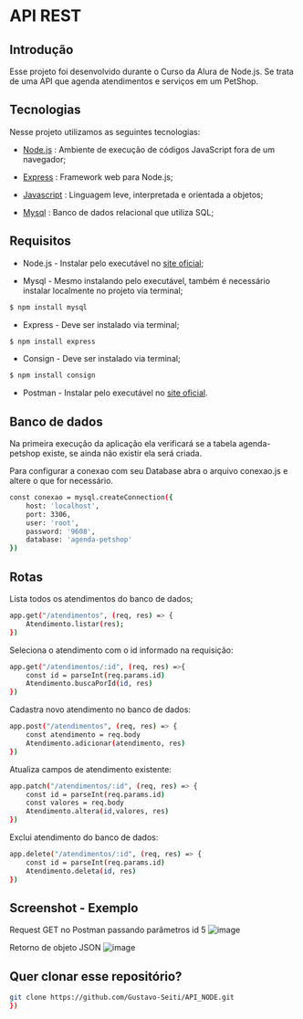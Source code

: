 # API REST 

## Introdução

Esse projeto foi desenvolvido durante o Curso da Alura de Node.js. Se trata de uma API que agenda atendimentos e serviços em um PetShop.


## Tecnologias

Nesse projeto utilizamos as seguintes tecnologias:


* [Node.js](https://nodejs.dev/) : Ambiente de execução de códigos JavaScript fora de um navegador;

* [Express](https://expressjs.com/) : Framework web para Node.js;

* [Javascript](https://developer.mozilla.org/en-US/docs/Web/JavaScript) : Linguagem leve, interpretada e orientada a objetos;

* [Mysql](https://www.mysql.com/) : Banco de dados relacional que utiliza SQL;


## Requisitos

* Node.js - Instalar pelo executável no [site oficial](https://nodejs.dev/learn/how-to-install-nodejs);

* Mysql - Mesmo instalando pelo executável, também é necessário instalar localmente no projeto via terminal;
```sh
$ npm install mysql
```
* Express - Deve ser instalado via terminal;
```sh
$ npm install express
```
* Consign - Deve ser instalado via terminal;
```sh
$ npm install consign
```
* Postman - Instalar pelo executável no [site oficial](https://www.postman.com/downloads/).

## Banco de dados

Na primeira execução da aplicação ela verificará se a tabela agenda-petshop existe, se ainda não existir ela será criada.

Para configurar a conexao com seu Database abra o arquivo conexao.js e altere o que for necessário.

```sh
const conexao = mysql.createConnection({
    host: 'localhost',
    port: 3306,
    user: 'root',
    password: '9608',
    database: 'agenda-petshop'
})
```


## Rotas


Lista todos os atendimentos do banco de dados;
```sh
app.get("/atendimentos", (req, res) => {
    Atendimento.listar(res);
})
```

Seleciona o atendimento com o id informado na requisição:
```sh
app.get("/atendimentos/:id", (req, res) =>{
    const id = parseInt(req.params.id)
    Atendimento.buscaPorId(id, res)
})
```

Cadastra novo atendimento no banco de dados:
```sh
app.post("/atendimentos", (req, res) => {
    const atendimento = req.body
    Atendimento.adicionar(atendimento, res)
})
```
Atualiza campos de atendimento existente:
```sh
app.patch("/atendimentos/:id", (req, res) => {
    const id = parseInt(req.params.id)
    const valores = req.body
    Atendimento.altera(id,valores, res)
})
```
Exclui atendimento do banco de dados:
```sh
app.delete("/atendimentos/:id", (req, res) => {
    const id = parseInt(req.params.id)
    Atendimento.deleta(id, res)
})
```

## Screenshot - Exemplo

Request GET no Postman passando parâmetros id 5
![image](https://user-images.githubusercontent.com/78318961/154263155-a0650ad2-14ba-4a63-b140-2b7e14b905d0.png)

Retorno de objeto JSON
![image](https://user-images.githubusercontent.com/78318961/154263234-d061636e-38d1-46e7-ac58-8af11c93be55.png)

## Quer clonar esse repositório?

```sh
git clone https://github.com/Gustavo-Seiti/API_NODE.git
})
```





    

    

    

    


